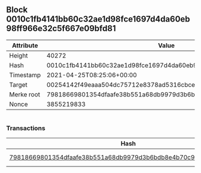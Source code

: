 ## Block 0010c1fb4141bb60c32ae1d98fce1697d4da60eb98ff966e32c5f667e09bfd81

Attribute | Value
--- | ---
Height | 40272
Hash | 0010c1fb4141bb60c32ae1d98fce1697d4da60eb98ff966e32c5f667e09bfd81
Timestamp | 2021-04-25T08:25:06+00:00
Target | 00254142f49eaaa504dc75712e8378ad5316cbcead634704b3734b6271167cc4
Merke root | 79818669801354dfaafe38b551a68db9979d3b6bdb8e4b70c91b60345c4ebd5b
Nonce | 3855219833

```

```

### Transactions

Hash | Amount
--- | ---
[79818669801354dfaafe38b551a68db9979d3b6bdb8e4b70c91b60345c4ebd5b](79818669801354dfaafe38b551a68db9979d3b6bdb8e4b70c91b60345c4ebd5b.md) | 10.00000000 SKEPTI 
